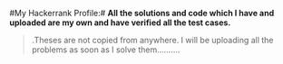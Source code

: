#My Hackerrank Profile:#
**All the solutions and code which I have and uploaded are my own and have verified all the test cases.**
>.Theses are not copied from anywhere. I will be uploading all the problems as soon as I solve them..........
